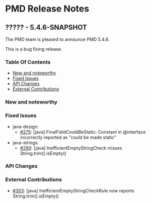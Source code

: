 # PMD Release Notes

## ????? - 5.4.6-SNAPSHOT

The PMD team is pleased to announce PMD 5.4.6.

This is a bug fixing release.

### Table Of Contents

* [New and noteworthy](#New_and_noteworthy)
* [Fixed Issues](#Fixed_Issues)
* [API Changes](#API_Changes)
* [External Contributions](#External_Contributions)

### New and noteworthy

### Fixed Issues

*   java-design:
    *   [#275](https://github.com/pmd/pmd/issues/275): \[java] FinalFieldCouldBeStatic: Constant in @interface incorrectly reported as "could be made static"
*   java-strings:
    *   [#290](https://github.com/pmd/pmd/issues/290): \[java] InefficientEmptyStringCheck misses String.trim().isEmpty()

### API Changes

### External Contributions

*   [#303](https://github.com/pmd/pmd/pull/303): \[java] InefficientEmptyStringCheckRule now reports String.trim().isEmpty() 
